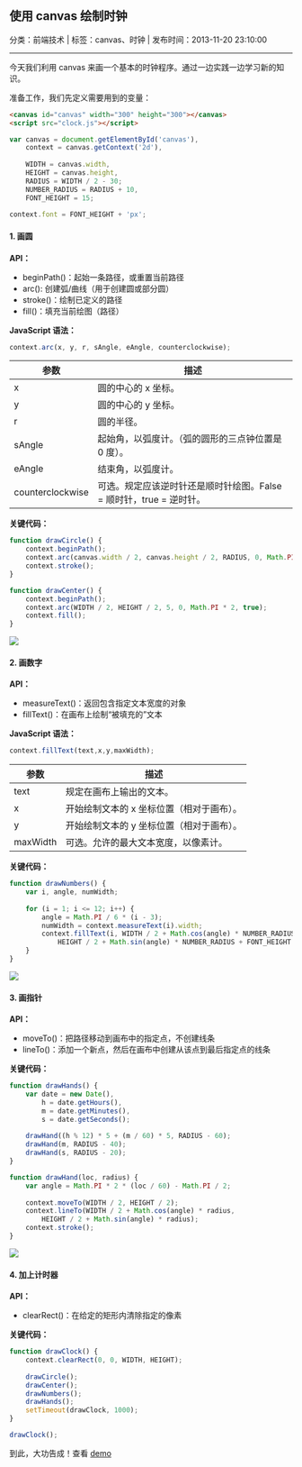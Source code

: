 ## 使用 canvas 绘制时钟

分类：前端技术 | 标签：canvas、时钟 | 发布时间：2013-11-20 23:10:00

___

今天我们利用 canvas 来画一个基本的时钟程序。通过一边实践一边学习新的知识。

准备工作，我们先定义需要用到的变量：

```html
<canvas id="canvas" width="300" height="300"></canvas>
<script src="clock.js"></script>
```

```javascript
var canvas = document.getElementById('canvas'),
	context = canvas.getContext('2d'),
	
	WIDTH = canvas.width,
	HEIGHT = canvas.height,
	RADIUS = WIDTH / 2 - 30;
	NUMBER_RADIUS = RADIUS + 10,
	FONT_HEIGHT = 15;
	
context.font = FONT_HEIGHT + 'px';
```

#### 1. 画圆

**API：**

* beginPath()：起始一条路径，或重置当前路径
* arc(): 创建弧/曲线（用于创建圆或部分圆）
* stroke()：绘制已定义的路径
* fill()：填充当前绘图（路径）

**JavaScript 语法：**

```javascript
context.arc(x, y, r, sAngle, eAngle, counterclockwise);
```

| 参数 | 描述 |
| --- | --- |
| x | 圆的中心的 x 坐标。 |
| y | 圆的中心的 y 坐标。 |
| r | 圆的半径。 |
| sAngle | 起始角，以弧度计。（弧的圆形的三点钟位置是 0 度）。 |
| eAngle | 结束角，以弧度计。 |
| counterclockwise | 可选。规定应该逆时针还是顺时针绘图。False = 顺时针，true = 逆时针。 |

**关键代码：**

```javascript
function drawCircle() {
	context.beginPath();
	context.arc(canvas.width / 2, canvas.height / 2, RADIUS, 0, Math.PI * 2, true);
	context.stroke();
}

function drawCenter() {
	context.beginPath();
	context.arc(WIDTH / 2, HEIGHT / 2, 5, 0, Math.PI * 2, true);
	context.fill();
}
```
	
![](/posts/2013/11/20/1.png)
	
#### 2. 画数字

**API：**

* measureText()：返回包含指定文本宽度的对象
* fillText()：在画布上绘制“被填充的”文本

**JavaScript 语法：**

```javascript
context.fillText(text,x,y,maxWidth);
```

| 参数 | 描述 |
| --- | --- |
| text | 规定在画布上输出的文本。 |
| x | 开始绘制文本的 x 坐标位置（相对于画布）。 |
| y | 开始绘制文本的 y 坐标位置（相对于画布）。 |
| maxWidth | 可选。允许的最大文本宽度，以像素计。 |

**关键代码：**

```javascript
function drawNumbers() {
	var i, angle, numWidth;
		
	for (i = 1; i <= 12; i++) {
		angle = Math.PI / 6 * (i - 3);
		numWidth = context.measureText(i).width;
		context.fillText(i, WIDTH / 2 + Math.cos(angle) * NUMBER_RADIUS - numWidth / 2, 
			HEIGHT / 2 + Math.sin(angle) * NUMBER_RADIUS + FONT_HEIGHT / 3);
	}
}
```
	
![](/posts/2013/11/20/2.png)

#### 3. 画指针

**API：**

* moveTo()：把路径移动到画布中的指定点，不创建线条
* lineTo()：添加一个新点，然后在画布中创建从该点到最后指定点的线条

**关键代码：**

```javascript
function drawHands() {
	var date = new Date(),
		h = date.getHours(),
		m = date.getMinutes(),
		s = date.getSeconds();
	
	drawHand((h % 12) * 5 + (m / 60) * 5, RADIUS - 60);
	drawHand(m, RADIUS - 40);
	drawHand(s, RADIUS - 20);
}

function drawHand(loc, radius) {
	var angle = Math.PI * 2 * (loc / 60) - Math.PI / 2;
	
	context.moveTo(WIDTH / 2, HEIGHT / 2);
	context.lineTo(WIDTH / 2 + Math.cos(angle) * radius, 
		HEIGHT / 2 + Math.sin(angle) * radius);
	context.stroke();
}
```
	
![](/posts/2013/11/20/3.png)

#### 4. 加上计时器

**API：**

* clearRect()：在给定的矩形内清除指定的像素

**关键代码：**

```javascript
function drawClock() {
	context.clearRect(0, 0, WIDTH, HEIGHT);
	
	drawCircle();
	drawCenter();
	drawNumbers();
	drawHands();
	setTimeout(drawClock, 1000);
}

drawClock();
```

到此，大功告成！查看 [demo](/demos/canvas/clock.html)
